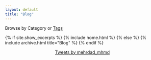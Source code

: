 ```yaml
---
layout: default
title: "Blog"
---
```

Browse by Category or [Tags](mehrdadmhmdi.github.io/blog-tag/)

{% if site.show_excerpts %}
  {% include home.html %}
{% else %}
  {% include archive.html title="Blog" %}
{% endif %}

    
<center>
 <a class="twitter-timeline" data-width="600" data-height="400" data-theme="dark" href="https://twitter.com/mehrdad_mhmd?ref_src=twsrc%5Etfw">Tweets by mehrdad_mhmd</a>     <script async src="https://platform.twitter.com/widgets.js" charset="utf-8"></script>
</center>

